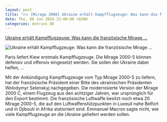 ```yaml
---
layout: post
title: "🔥🔥 [Mirage 2000] Ukraine erhält Kampfflugzeuge: Was kann die französische Mirage ..."
date: Thu, 06 Jun 2024 23:00:00 +0200
categories: entries DE
---
```

[Ukraine erhält Kampfflugzeuge: Was kann die französische Mirage ...](https://www.faz.net/aktuell/politik/ukraine/ukraine-erhaelt-kampfflugzeuge-was-kann-die-franzoesische-mirage-2000-19771416.html)

![Ukraine erhält Kampfflugzeuge: Was kann die französische Mirage ...](https://media0.faz.net/ppmedia/aktuell/politik/2486312182/1.9771552/facebook_teaser_fplus/ein-franzoesisches.jpg)

Paris liefert Kiew erstmals Kampfflugzeuge. Die Mirage 2000-5 können defensiv und offensiv eingesetzt werden. Sie sollen der Ukraine dabei helfen, ...

Mit der Ankündigung Kampfflugzeuge vom Typ Mirage 2000-5 zu liefern, hat der französische Präsident einer Bitte des ukrainischen Präsidenten Wolodymyr Selenskyj nachgegeben. Die modernisierte Version der Mirage 2000 C, einem Flugzeug aus den achtziger Jahren, war ursprünglich für den Export bestimmt. Die französische Luftwaffe besitzt noch etwa 20 Mirage 2000-5, die auf den Luftwaffenstützpunkten in Luxeuil nahe Belfort und in Djibouti in Afrika stationiert sind. Emmanuel Macron sagte nicht, wie viele Kampfflugzeuge an die Ukraine geliefert werden sollen.

